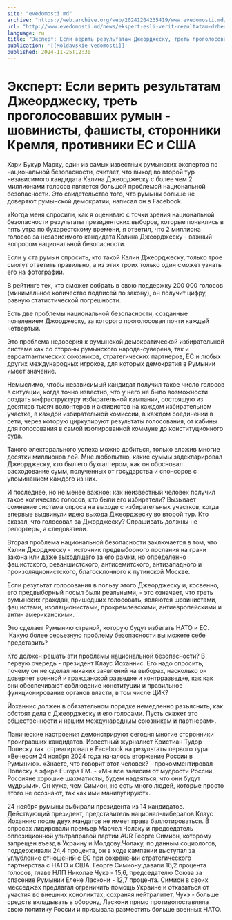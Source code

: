 ```yaml
---
site: "evedomosti.md"
archive: "https://web.archive.org/web/20241204235419/www.evedomosti.md/news/ekspert-esli-verit-rezultatam-dzheordzhesku-tret-progolosova"
url: "http://www.evedomosti.md/news/ekspert-esli-verit-rezultatam-dzheordzhesku-tret-progolosova"
language: ru
title: "Эксперт: Если верить результатам Джеорджеску, треть проголосовавших румын - шовинисты, фашисты, сторонники Кремля, противники ЕС и США"
publication: '[[Moldavskie Vedomosti]]'
published: 2024-11-25T12:30
---
```


# Эксперт: Если верить результатам Джеорджеску, треть проголосовавших румын - шовинисты, фашисты, сторонники Кремля, противники ЕС и США

Хари Букур Марку, один из самых известных румынских экспертов по национальной безопасности, считает, что выход во второй тур независимого кандидата Кэлина Джеорджеску с более чем 2 миллионами голосов является большой проблемой национальной безопасности. Это свидетельство того, что румыны больше не доверяют румынской демократии, написал он в Facebook.

«Когда меня спросили, как я оцениваю с точки зрения национальной безопасности результаты президентских выборов, которые появились в пять утра по бухарестскому времени, я ответил, что 2 миллиона голосов за независимого кандидата Кэлина Джеорджеску - важный вопросом национальной безопасности.

Если у ста румын спросить, кто такой Кэлин Джеорджеску, только трое смогут ответить правильно, а из этих троих только один сможет узнать его на фотографии.

В рейтинге тех, кто сможет собрать в свою поддержку 200 000 голосов (минимальное количество подписей по закону), он получит цифру, равную статистической погрешности.

Есть две проблемы национальной безопасности, созданные появлением Джорджеску, за которого проголосовал почти каждый четвертый.

Это проблема недоверия к румынской демократической избирательной системе как со стороны румынского народа-суверена, так и евроатлантических союзников, стратегических партнеров, ЕС и любых других международных игроков, для которых демократия в Румынии имеет значение.

Немыслимо, чтобы независимый кандидат получил такое число голосов в ситуации, когда точно известно, что у него не было возможности создать инфраструктуру избирательной кампании, состоящую из десятков тысяч волонтеров и активистов на каждом избирательном участке, в каждой избирательной комиссии, в каждом соединении в сети, через которую циркулируют результаты голосования, от кабины для голосования в самой изолированной коммуне до конституционного суда.

Такого электорального успеха можно добиться, только вложив многие десятки миллионов лей. Мне любопытно, какие суммы задекларировал Джеорджеску, кто был его бухгалтером, как он обосновал расходование сумм, полученных от государства и спонсоров с упоминанием каждого из них.

И последнее, но не менее важное: как неизвестный человек получил такое количество голосов, кто были его избиратели? Вызывает сомнение система опроса на выходе с избирательных участков, когда впервые выдвинули идею выхода Джеорджеску во второй тур. Кто сказал, что голосовал за Джорджеску? Спрашивать должны не репортеры, а следователи.

Вторая проблема национальной безопасности заключается в том, что Кэлин Джорджеску -  источник предвыборного послания на грани закона или даже выходящего за его рамки, но определенно фашистского, реваншистского, антисемитского, антизападного и произоляционистского, благосклонного к путинской Москве.

Если результат голосования в пользу этого Джеорджеску и, косвенно, его предвыборный посыл были реальными, - это означает, что треть румынских граждан, пришедших голосовать, являются шовинистами, фашистами, изоляционистами, прокремлевскими, антиевропейскими и анти- американскими.

Это сделает Румынию страной, которую будут избегать НАТО и ЕС.  Какую более серьезную проблему безопасности вы можете себе представить?

Кто должен решать эти проблемы национальной безопасности? В первую очередь - президент Клаус Йоханнис. Его надо спросить, почему он не сделал никаких заявлений на выборах, насколько он доверяет военной и гражданской разведке и контрразведке, как как они обеспечивают соблюдение конституции и правильное функционирование органов власти, в том числе ЦИК?

Йоханнис должен в обязательном порядке немедленно разъяснить, как обстоят дела с Джеорджеску и его голосами. Пусть скажет это общественности и нашим международным союзникам и партнерам».

Панические настроения демонстрируют сегодня многие сторонники проигравших кандидатов. Известный журналист Кристиан Тудор Попеску так  отреагировал в Facebook на результаты первого тура: «Вечером 24 ноября 2024 года началось вторжение России в Румынию». «Знаете, что говорит этот человек? - прокомментировал Попеску в эфире Europa FM. - «Мы все зависим от мудрости России. Россияне хорошие шахматисты, будем надеяться, что они будут мудрыми». Он хуже, чем Симион, но есть много людей, которые просто этого не осознают, так как ими манипулируют».

24 ноября румыны выбирали президента из 14 кандидатов. Действующий президент, представитель национал-либералов Клаус Йоханнис после двух мандатов не имеет права баллотироваться. В опросах лидировали премьер Марчел Чолаку и председатель оппозиционной ультраправой партии AUR Георге Симион, которому запрещен въезд в Украину и Молдову.Чолаку, по данным социологов, поддерживали 24,4 процента, он в ходе кампании выступал за углубление отношений с ЕС при сохранении стратегического партнерства с НАТО и США. Георге Симиону давали 16,2 процента голосов, главе НЛП Николае Чукэ - 15,6, председателю Союза за спасение Румынии Елене Ласкони - 12,7 процента. Симион в своих месседжах предлагал ограничить помощь Украине и отказаться от участия во внешних конфликтах, сохраняя нейтралитет, Чукэ - больше средств вкладывать в оборону, Ласкони прямо противопоставляла свою политику России и призывала разместить больше военных НАТО.